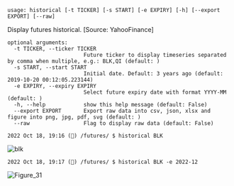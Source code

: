```
usage: historical [-t TICKER] [-s START] [-e EXPIRY] [-h] [--export EXPORT] [--raw]
```

Display futures historical. [Source: YahooFinance]

```
optional arguments:
  -t TICKER, --ticker TICKER
                        Future ticker to display timeseries separated by comma when multiple, e.g.: BLK,QI (default: )
  -s START, --start START
                        Initial date. Default: 3 years ago (default: 2019-10-20 00:12:05.223144)
  -e EXPIRY, --expiry EXPIRY
                        Select future expiry date with format YYYY-MM (default: )
  -h, --help            show this help message (default: False)
  --export EXPORT       Export raw data into csv, json, xlsx and figure into png, jpg, pdf, svg (default: )
  --raw                 Flag to display raw data (default: False)
```

```
2022 Oct 18, 19:16 (🦋) /futures/ $ historical BLK
```

![blk](https://user-images.githubusercontent.com/25267873/196562549-1251b0fd-ca36-4e0f-bca6-b6bfe473effa.png)


```
2022 Oct 18, 19:17 (🦋) /futures/ $ historical BLK -e 2022-12
```

![Figure_31](https://user-images.githubusercontent.com/25267873/196562627-79f9ffa1-8582-457c-91e8-5c18d6d4304f.png)
